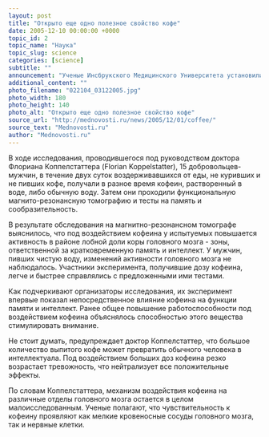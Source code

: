 ```yaml
---
layout: post
title: "Открыто еще одно полезное свойство кофе"
date: 2005-12-10 00:00:00 +0000
topic_id: 2
topic_name: "Наука"
topic_slug: science
categories: [science]
subtitle: ""
announcement: "Ученые Инсбрукского Медицинского Университета установили, что 100 миллиграммов кофеина - доза, эквивалентная двум чашкам кофе - стимулируют активность отдела головного мозга, ответственного за кратковременную память."
additional_content: ""
photo_filename: "022104_03122005.jpg"
photo_width: 180
photo_height: 140
photo_alt: "Открыто еще одно полезное свойство кофе"
source_url: "http://mednovosti.ru/news/2005/12/01/coffee/"
source_text: "Mednovosti.ru"
author: "Mednovosti.ru"
---
```

В ходе исследования, проводившегося под руководством доктора Флориана Коппелстаттера (Florian Koppelstatter), 15 добровольцев-мужчин, в течение двух суток воздерживавшихся от еды, не куривших и не пивших кофе, получали в разное время кофеин, растворенный в воде, либо обычную воду. Затем они проходили функциональную магнито-резонансную томографию и тесты на память и сообразительность.

В результате обследования на магнитно-резонансном томографе выяснилось, что под воздействием кофеина у испытуемых повышается активность в районе лобной доли коры головного мозга - зоны, ответственной за кратковременную память и интеллект. У мужчин, пивших чистую воду, изменений активности головного мозга не наблюдалось. Участники эксперимента, получившие дозу кофеина, легче и быстрее справлялись с предложенными ими тестами.

Как подчеркивают организаторы исследования, их эксперимент впервые показал непосредственное влияние кофеина на функции памяти и интеллект. Ранее общее повышение работоспособности под воздействием кофеина объяснялось способностью этого вещества стимулировать внимание.

Не стоит думать, предупреждает доктор Коппелстаттер, что большое количество выпитого кофе может превратить обычного человека в интеллектуала. Под воздействием больших доз кофеина резко возрастает тревожность, что нейтрализует все положительные эффекты.

По словам Коппелстаттера, механизм воздействия кофеина на различные отделы головного мозга остается в целом малоисследованным. Ученые полагают, что чувствительность к кофеину проявляют как мелкие кровеносные сосуды головного мозга, так и нервные клетки.

